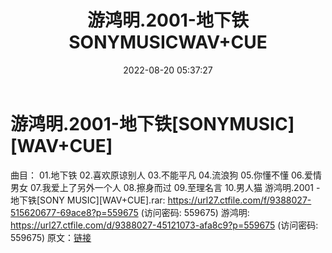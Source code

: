 ﻿---
title: 游鸿明.2001-地下铁SONYMUSICWAV+CUE
date: 2022-08-20 05:37:27
categories: WAV车载音乐、镜像
tags: 华语中文
---
# 游鸿明.2001-地下铁[SONYMUSIC][WAV+CUE]

曲目：
01.地下铁
02.喜欢原谅别人
03.不能平凡
04.流浪狗
05.你懂不懂
06.爱情男女
07.我爱上了另外一个人
08.擦身而过
09.至理名言
10.男人猫
游鸿明.2001 - 地下铁[SONY MUSIC][WAV+CUE].rar:
https://url27.ctfile.com/f/9388027-515620677-69ace8?p=559675
(访问密码: 559675)
游鸿明: https://url27.ctfile.com/d/9388027-45121073-afa8c9?p=559675
(访问密码: 559675)
原文：[链接](https://blog.sina.com.cn/s/blog_1647c7e7601030yyd.html)